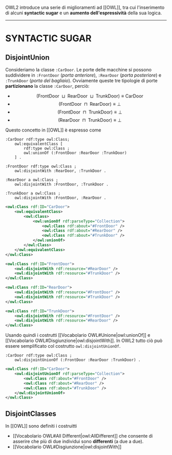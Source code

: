 OWL2 introduce una serie di miglioramenti ad [[OWL]], tra cui l'inserimento di alcuni **syntactic sugar** e un **aumento dell'espressività** della sua logica.

-------
# SYNTACTIC SUGAR

## DisjointUnion
Consideriamo la classe `:CarDoor`.
Le porte delle macchine si possono suddividere in `:FrontDoor` (*porta anteriore*), `:RearDoor` (*porta posteriore*) e `:TrunkDoor` (*porta del bagliaio*).
Ovviamente queste tre tipologie di porte **partizionano** la classe `:CarDoor`, perciò:
- $$(\text{FrontDoor } \sqcup \text{ RearDoor } \sqcup \text{ TrunkDoor}) \equiv \text{CarDoor}$$
- $$(\text{FrontDoor } \sqcap \text{ RearDoor}) \equiv \perp$$
- $$(\text{FrontDoor } \sqcap \text{ TrunkDoor}) \equiv \perp$$
- $$(\text{RearDoor } \sqcap \text{ TrunkDoor}) \equiv \perp$$


Questo concetto in [[OWL]] è espresso come
```turtle
:CarDoor rdf:type owl:Class;
	owl:equivalentClass [
		rdf:type owl:Class ;
		owl:unionOf (:FrontDoor :RearDoor :TrunkDoor)
	] .

:FrontDoor rdf:type owl:Class ;
	owl:disjointWith :RearDoor, :TrunkDoor .

:RearDoor a owl:Class ;
	owl:disjointWith :FrontDoor, :TrunkDoor .

:TrunkDoor a owl:Class ;
	owl:disjointWith :FrontDoor, :RearDoor .
```

```xml
<owl:Class rdf:ID="CarDoor">
	<owl:equivalentClass>
        <owl:Class>
			<owl:unionOf rdf:parseType="Collection">
				<owl:Class rdf:about="#FrontDoor" />
				<owl:Class rdf:about="#RearDoor" />
				<owl:Class rdf:about="#TrunkDoor" />
			</owl:unionOf>
		</owl:Class>
	</owl:equivalentClass>
</owl:Class>

<owl:Class rdf:ID="FrontDoor">
	<owl:disjointWith rdf:resource="#RearDoor" />
	<owl:disjointWith rdf:resource="#TrunkDoor" />
</owl:Class>

<owl:Class rdf:ID="RearDoor">
	<owl:disjointWith rdf:resource="#FrontDoor" />
	<owl:disjointWith rdf:resource="#TrunkDoor" />
</owl:Class>

<owl:Class rdf:ID="TrunkDoor">
	<owl:disjointWith rdf:resource="#FrontDoor" />
	<owl:disjointWith rdf:resource="#RearDoor" />
</owl:Class>
```

Usando quindi i costrutti [[Vocabolario OWL#Unione|owl:unionOf]] e [[Vocabolario OWL#Disgiunzione|owl:disjointWith]].
In OWL2 tutto ciò può essere semplificato col costrutto `owl:disjointUnionOf`.

```turtle
:CarDoor rdf:type owl:Class ;
	owl:disjointUnionOf (:FrontDoor :RearDoor :TrunkDoor) .
```

```xml
<owl:Class rdf:ID="CarDoor">
	<owl:disjointUnionOf rdf:parseType="Collection">
		<owl:Class rdf:about="#FrontDoor" />
		<owl:Class rdf:about="#RearDoor" />
		<owl:Class rdf:about="#TrunkDoor" />
	</owl:disjointUnionOf>
</owl:Class>
```

## DisjointClasses
In [[OWL]] sono definiti i costruitti
- [[Vocabolario OWL#All Different|owl:AllDifferent]] che consente di asserire che più di due individui sono **differenti** (a due a due).
- [[Vocabolario OWL#Disgiunzione|owl:disjointWith]]  

